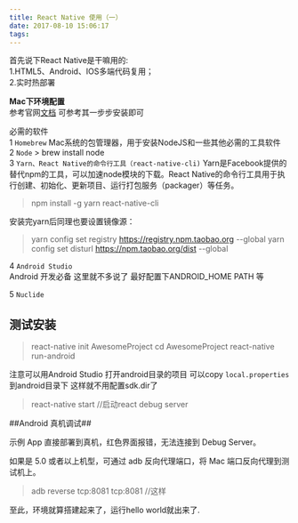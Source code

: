 ```yaml
---
title: React Native 使用（一）
date: 2017-08-10 15:06:17
tags:
---
```


首先说下React Native是干嘛用的:  
1.HTML5、Android、IOS多端代码复用；  
2.实时热部署

**Mac下环境配置**  
参考官网[文档](http://reactnative.cn/docs/0.47/getting-started.html)  可参考其一步步安装即可

必需的软件  
1 `Homebrew`  Mac系统的包管理器，用于安装NodeJS和一些其他必需的工具软件  
2 `Node` 
	> brew install node  
3 	`Yarn、React Native的命令行工具（react-native-cli)`  Yarn是Facebook提供的替代npm的工具，可以加速node模块的下载。React Native的命令行工具用于执行创建、初始化、更新项目、运行打包服务（packager）等任务。  
   > npm install -g yarn react-native-cli  

安装完yarn后同理也要设置镜像源：  	
   > yarn config set registry https://registry.npm.taobao.org --global
yarn config set disturl https://npm.taobao.org/dist --global 	

4 `Android Studio`  
  Android 开发必备 这里就不多说了
  最好配置下ANDROID_HOME PATH 等
  
5 `Nuclide`  


**测试安装**
--
> react-native init AwesomeProject
> cd AwesomeProject
> react-native run-android  

注意可以用Android Studio 打开android目录的项目
可以copy `local.properties` 到android目录下 这样就不用配置sdk.dir了

> react-native start  //启动react debug server

##Android 真机调试##

示例 App 直接部署到真机，红色界面报错，无法连接到 Debug Server。

如果是 5.0 或者以上机型，可通过 adb 反向代理端口，将 Mac 端口反向代理到测试机上。
> adb reverse tcp:8081 tcp:8081  //这样

至此，环境就算搭建起来了，运行hello world就出来了.   
 